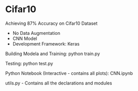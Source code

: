 # Cifar10

Achieving 87% Accuracy on Cifar10 Dataset
- No Data Augmentation
- CNN Model
- Development Framework: Keras

Building Modela and Training:
python train.py

Testing:
python test.py

Python Notebook (Interactive - contains all plots):
CNN.ipynb

utils.py - Contains all the declarations and modules
